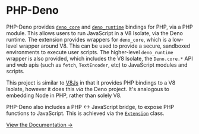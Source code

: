 # PHP-Deno

PHP-Deno provides [`deno_core`](https://crates.io/crates/deno_core) and [`deno_runtime`](https://crates.io/crates/deno_runtime) bindings for PHP, via a PHP module. This allows users to run JavaScript in a V8 Isolate, via the Deno runtime. The extension provides wrappers for `deno_core`, which is a low-level wrapper around V8. This can be used to provide a secure, sandboxed environments to execute user scripts. The higher-level `deno_runtime` wrapper is also provided, which includes the V8 Isolate, the `Deno.core.*` API and web apis (such as `fetch`, `TextEncoder`, etc) to JavaScript modules and scripts.

This project is similar to [V8Js](https://github.com/phpv8/v8js) in that it provides PHP bindings to a V8 Isolate, however it does this _via_ the Deno project. It's analogous to embedding Node in PHP, rather than solely V8.

PHP-Deno also includes a PHP <-> JavaScript bridge, to expose PHP functions to JavaScript. This is achieved via the [`Extension`](./docs/classes/Core/Extension.md) class.

[View the Documentation →](./docs/Home.md)
